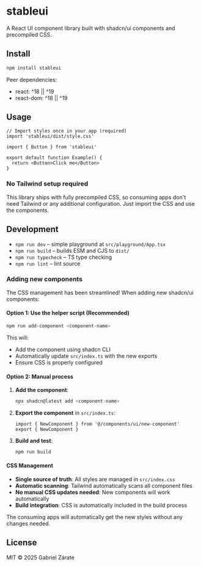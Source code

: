 # stableui

A React UI component library built with shadcn/ui components and precompiled CSS.

## Install

```bash
npm install stableui
```

Peer dependencies:

- react: ^18 || ^19
- react-dom: ^18 || ^19

## Usage

```tsx
// Import styles once in your app (required)
import 'stableui/dist/style.css'

import { Button } from 'stableui'

export default function Example() {
  return <Button>Click me</Button>
}
```

### No Tailwind setup required

This library ships with fully precompiled CSS, so consuming apps don't need Tailwind or any additional configuration. Just import the CSS and use the components.

## Development

- `npm run dev` – simple playground at `src/playground/App.tsx`
- `npm run build` – builds ESM and CJS to `dist/`
- `npm run typecheck` – TS type checking
- `npm run lint` – lint source

### Adding new components

The CSS management has been streamlined! When adding new shadcn/ui components:

#### Option 1: Use the helper script (Recommended)

```bash
npm run add-component <component-name>
```

This will:

- Add the component using shadcn CLI
- Automatically update `src/index.ts` with the new exports
- Ensure CSS is properly configured

#### Option 2: Manual process

1. **Add the component**:

   ```bash
   npx shadcn@latest add <component-name>
   ```

2. **Export the component** in `src/index.ts`:

   ```tsx
   import { NewComponent } from '@/components/ui/new-component'
   export { NewComponent }
   ```

3. **Build and test**:
   ```bash
   npm run build
   ```

#### CSS Management

- **Single source of truth**: All styles are managed in `src/index.css`
- **Automatic scanning**: Tailwind automatically scans all component files
- **No manual CSS updates needed**: New components will work automatically
- **Build integration**: CSS is automatically included in the build process

The consuming apps will automatically get the new styles without any changes needed.

## License

MIT © 2025 Gabriel Zárate
